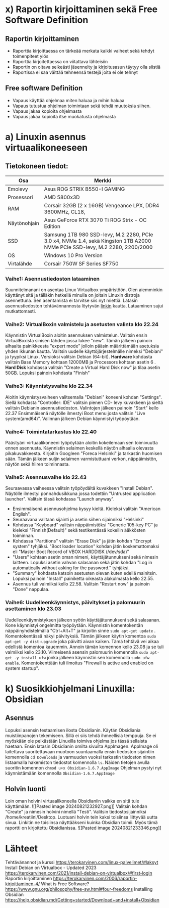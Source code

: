 # x) Raportin kirjoittaminen sekä Free Software Definition
## Raportin kirjoittaminen
- Raporttia kirjoittaessa on tärkeää merkata kaikki vaiheet sekä tehdyt toimenpiteet ylös
- Raporttia kirjoitettaessa on viitattava lähteisiin
- Raportin on oltava selkeästi jäsennelty ja kirjoitusasun täytyy olla siistiä
- Raportissa ei saa väittää tehneensä testejä joita ei ole tehnyt
## Free software Definition
- Vapaus käyttää ohjelmaa miten haluaa ja mihin haluaa
- Vapaus tutustua ohjelman toimintaan sekä tehdä muutoksia siihen. 
- Vapaus jakaa kopioita ohjelmasta 
- Vapaus jakaa kopioita itse muokatusta ohjelmasta
# a) Linuxin asennus virtuaalikoneeseen
## Tietokoneen tiedot: 
| Osa          | Merkki                                                                                                                     |
| ------------ | -------------------------------------------------------------------------------------------------------------------------- |
| Emolevy      | Asus ROG STRIX B550-I GAMING                                                                                               |
| Prosessori   | AMD 5800x3D                                                                                                                |
| RAM          | Corsair 32GB (2 x 16GB) Vengeance LPX, DDR4 3600MHz, CL18,                                                                 |
| Näytönohjain | Asus GeForce RTX 3070 Ti ROG Strix - OC Edition                                                                            |
| SSD          | Samsung 1TB 980 SSD-levy, M.2 2280, PCIe 3.0 x4, NVMe 1.4, sekä Kingston 1TB A2000 NVMe PCIe SSD-levy, M.2 2280, 2200/2000 |
| OS           | Windows 10 Pro Version                                                                                                     |
| Virtalähde   | Corsair 750W SF Series SF750                                                                                               |
### Vaihe1: Asennustiedoston lataaminen
Suunnitelmanani on asentaa Linux Virtualbox ympäristöön. Olen aiemminkin käyttänyt sitä ja tälläkin hetkellä minulla on joitain Linuxin distroja asennettuna. Sen asentamista ei tarvitse siis nyt miettiä. Latasin asennustiedoston tehtävännannosta löytyvän [linkin](http://mirrors.dotsrc.org/debian-cd/12.6.0-live/amd64/iso-hybrid/debian-live-12.6.0-amd64-xfce.iso) kautta. Lataaminen sujui mutkattomasti.
### Vaihe2: VirtualBoxin valmistelu ja asetusten valinta klo 22.24
Käynnistin VirtualBoxin aloitin asennuksen valmistelun. Valitsin ensin VirtualBoxista sinisen tähden jossa lukee "new". Tämän jälkeen painoin alhaalta painikkeesta "expert mode" jolloin pääsin määrittämään asetuksia yhden ikkunan kautta. Valitsin uudelle käyttöjärjestelmälle nimeksi "Debiani" ja tyypiksi Linux. Versioksi valitsin Debian (64-bit). 
**Hardware** kohdasta valitsin Base Memory kohtaan 12000MB ja Processors kohtaan asetin 6 . 
**Hard Disk** kohdassa valitsin "Create a Virtual Hard Disk now" ja tilaa asetin 50GB. Lopuksi painoin kohdasta "Finish"
### Vaihe3: Käynnistysvaihe klo 22.34
Aloitin käynnistysvaiheen valitsemalla "Debiani" koneeni kohdan "Settings". Siellä kohdasta "Controller: IDE" valitsin pienen CD- levy kuvakkeen ja sieltä valitsin Debianin asennustiedoston. 
Valintojen jälkeen painoin "Start" kello 22.37
Ensimmäisenä näytölle ilmestyi Boot menu josta valitsin "Live system(amd64)". Valinnan jälkeen Debian käynnistyi työpöytään.
### Vaihe4: Toimintatarkastus klo 22.40
Päästyäni virtuaalikoneeni työpöytään aloitin kokeilemaan sen toimivuutta ennen asennusta. 
Käynnistin selaimen keskellä näytön alhaalla olevasta pikakuvakkeesta. Kirjoitin Googleen "Foreca Helsinki" ja tarkastin huomisen sään. Tämän jälkeen suljin selaimen varmistuttuani verkon, näppäimistön, näytön sekä hiiren toiminnasta. 
### Vaihe5: Asennusvaihe klo 22.43
Seuraavassa vaiheessa valitsin työpöydältä kuvakkeen "Install Debian". Näytölle ilmestyi ponnahdusikkuna jossa todettiin "Untrusted application launcher". Valitsin tässä kohdassa "Launch anyway". 
- Ensimmäisenä asennusohjelma kysyy kieltä. Kieleksi valitsin "American English". 
- Seuraavana valitaan sijainti ja asetin siihen sijainniksi "Helsinki"
- Kohdassa "Keyboard" valitsin näppäimistöksi "Generic 105-key PC" ja kieleksi "Finnish(Default)" sekä testikentässä kokeilin ääkkösten toiminnan.
-  Kohdassa "Partitions" valitsin "Erase Disk" ja jätin kohdan "Encrypt system" tyhjäksi. "Boot loader location" kohdan jätin koskemattomaksi eli "Master Boot Record of VBOX HARDDISK (/dev/sda)"
- "Users" kohtaan asetin oman nimeni, käyttäjätunnukseni sekä nimesin laitteen. Lopuksi asetin vahvan salasanan sekä jätin kohdan "Log in automatically without asking for the password." tyhjäksi. 
- "Summary" kohdasta katsoin asetusten olevan kuten edellä mainitsin. Lopuksi painoin "Install" painiketta oikeasta alakulmasta kello 22.55.
- Asennus tuli valmiiksi kello 22.58. Valitsin "Restart now" ja painoin "Done" nappulaa.
### Vaihe6: Uudelleenkäynnistys, päivitykset ja palomuurin asettaminen klo 23.03
Uudelleenkäynnistyksen jälkeen syötin käyttäjätunnukseni sekä salasanan. Kone käynnistyi ongelmitta työpöytään.
Käynnistin komentokentän näppäinyhdistelmällä "Ctrl+Alt+T" ja kirjoitin sinne ```sudo apt-get update``` . Komentokentässä näkyi päivityksiä. Tämän jälkeen käytin komentoa ```sudo apt-get -y dist-upgrade``` joka päivitti aivan kaiken. Tämä tehtävä vei aikaa edellistä komentoa kauemmin. Annoin tämän komennon kello 23.08 ja se tuli valmiiksi kello 23.10.
Viimeisenä asensin palomuurin komennolla ```sudo apt-get -y install ufw``` jonka jälkeen käynnistin sen komennolla ```sudo ufw enable```. Komentokenttään tuli ilmoitus "Firewall is active and enabled on system startup". 
# k) Suosikkiohjelmani Linuxilla: Obsidian
## Asennus
Lopuksi asensin testaamisen ilosta Obsidianin. Käytän Obsidiania muistiinpanojen tekemiseen. Sillä ei siis tehdä ihmeellisiä temppuja. Se ei myöskään ole pelkästään Linuxilla toimiva ohjelma jos tässä sellaista haetaan. 
Ensin latasin Obsidianin omilta sivuilta AppImagen. AppImage oli laitettava suoritettavaan muotoon suuntaamalla ensin tiedoston sijaintiin komennolla ```cd Downloads``` ja varmuuden vuoksi tarkastin tiedoston nimen listaamalla hakemiston tiedostot komennolla ```ls```.
Näiden tietojen avulla suoritin komennon ```chmod u+x Obsidian-1.6.7.AppImage```
Ohjelman pystyi nyt käynnistämään komennolla ``Obsidian-1.6.7.AppImage``
## Holvin luonti
Loin oman holvini virtuaalikoneella Obsidianiin vaikka en sitä tule käyttämään. 
![[Pasted image 20240821232927.png]] 
Valitsin kohdan "Create" ja nimesin holvini nimellä "Testi". Valitsin tiedostosijainniksi /home/kreatiini/Desktop. 
Luotuani holvin tein kaksi toisiinsa liittyvää uutta sivua. Linkitin ne toisiinsa näyttääkseni kuinka Obsidian toimii. Myös tämä raportti on kirjoitettu Obsidianissa.
![[Pasted image 20240821233346.png]]
# Lähteet
Tehtävänannot ja kurssi https://terokarvinen.com/linux-palvelimet/#laksyt
Install Debian on Virtualbox - Updated 2023 https://terokarvinen.com/2021/install-debian-on-virtualbox/#first-login
Raportin kirjoittaminen https://terokarvinen.com/2006/raportin-kirjoittaminen-4/
What is Free Software? https://www.gnu.org/philosophy/free-sw.html#four-freedoms
Installing Obsidian https://help.obsidian.md/Getting+started/Download+and+install+Obsidian
